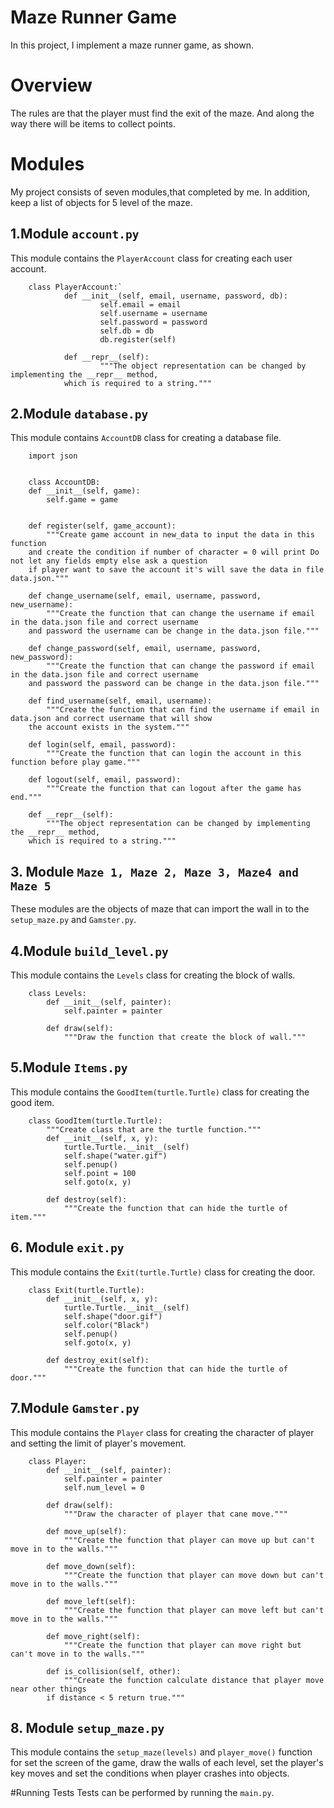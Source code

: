# Maze Runner Game
In this project, I implement a maze runner game, as shown.

# Overview
The rules are that the player must find the exit of the maze. 
And along the way there will be items to collect points.

# Modules
My project consists of seven modules,that completed by me.
In addition, keep a list of objects for 5 level of the maze.

## 1.Module `account.py`
This module contains the `PlayerAccount` class for creating each user account.

        class PlayerAccount:`
                def __init__(self, email, username, password, db):
                        self.email = email
                        self.username = username
                        self.password = password
                        self.db = db
                        db.register(self)

                def __repr__(self):
                        """The object representation can be changed by implementing the __repr__ method,
                which is required to a string."""

## 2.Module `database.py`
This module contains `AccountDB` class for creating a database file.

        import json


        class AccountDB:
        def __init__(self, game):
            self.game = game
        
        
        def register(self, game_account):
            """Create game account in new_data to input the data in this function
        and create the condition if number of character = 0 will print Do not let any fields empty else ask a question
        if player want to save the account it's will save the data in file data.json."""
        
        def change_username(self, email, username, password, new_username):
            """Create the function that can change the username if email in the data.json file and correct username
        and password the username can be change in the data.json file."""

        def change_password(self, email, username, password, new_password):
            """Create the function that can change the password if email in the data.json file and correct username
        and password the password can be change in the data.json file."""
        
        def find_username(self, email, username):
            """Create the function that can find the username if email in data.json and correct username that will show 
        the account exists in the system."""

        def login(self, email, password):
            """Create the function that can login the account in this function before play game."""
        
        def logout(self, email, password):
            """Create the function that can logout after the game has end."""
        
        def __repr__(self):
            """The object representation can be changed by implementing the __repr__ method,
        which is required to a string."""

## 3. Module `Maze 1, Maze 2, Maze 3, Maze4 and Maze 5`
These modules are the objects of maze that can import the wall in to the `setup_maze.py` and `Gamster.py`.

## 4.Module `build_level.py`
This module contains the `Levels` class for creating the block of walls.

        class Levels:
            def __init__(self, painter):
                self.painter = painter
        
            def draw(self):
                """Draw the function that create the block of wall."""

## 5.Module `Items.py`
This module contains the `GoodItem(turtle.Turtle)` class for creating the good item.

        class GoodItem(turtle.Turtle):
            """Create class that are the turtle function."""
            def __init__(self, x, y):
                turtle.Turtle.__init__(self)
                self.shape("water.gif")
                self.penup()
                self.point = 100
                self.goto(x, y)
        
            def destroy(self):
                """Create the function that can hide the turtle of item."""

## 6. Module `exit.py`
This module contains the `Exit(turtle.Turtle)` class for creating the door.

        class Exit(turtle.Turtle):
            def __init__(self, x, y):
                turtle.Turtle.__init__(self)
                self.shape("door.gif")
                self.color("Black")
                self.penup()
                self.goto(x, y)
        
            def destroy_exit(self):
                """Create the function that can hide the turtle of door."""

## 7.Module `Gamster.py`
This module contains the `Player` class for creating the character of player and setting the limit of player's movement.

        class Player:
            def __init__(self, painter):
                self.painter = painter
                self.num_level = 0
        
            def draw(self):
                """Draw the character of player that cane move."""
        
            def move_up(self):
                """Create the function that player can move up but can't move in to the walls."""

            def move_down(self):
                """Create the function that player can move down but can't move in to the walls."""

            def move_left(self):
                """Create the function that player can move left but can't move in to the walls."""
        
            def move_right(self):
                """Create the function that player can move right but can't move in to the walls."""

            def is_collision(self, other):
                """Create the function calculate distance that player move near other things 
            if distance < 5 return true."""

## 8. Module `setup_maze.py`
This module contains the `setup_maze(levels)` and `player_move()` function for set the screen of the game, 
draw the walls of each level, set the player's key moves and set the conditions when player crashes into objects.

#Running Tests
Tests can be performed by running the `main.py`.

